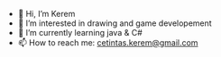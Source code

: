 - 👋 Hi, I’m Kerem
- 👀 I’m interested in drawing and game developement
- 🌱 I’m currently learning java & C#
- 📫 How to reach me: cetintas.kerem@gmail.com
